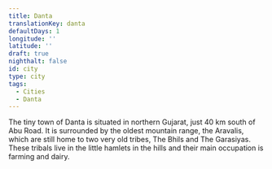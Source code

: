 ```yaml
---
title: Danta
translationKey: danta
defaultDays: 1
longitude: ''
latitude: ''
draft: true
nighthalt: false
id: city
type: city
tags:
  - Cities
  - Danta
---
```

The tiny town of Danta is situated in northern Gujarat, just 40 km south of Abu Road. It is surrounded by the oldest mountain range, the Aravalis, which are still home to two very old tribes, The Bhils and The Garasiyas. These tribals live in the little hamlets in the hills and their main occupation is farming and dairy.